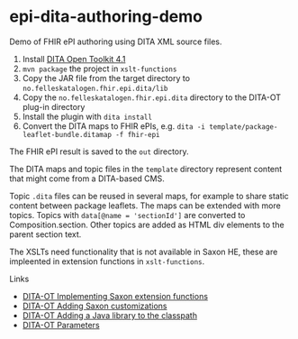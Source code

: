# epi-dita-authoring-demo

Demo of FHIR ePI authoring using DITA XML source files.

1. Install [DITA Open Toolkit 4.1](https://www.dita-ot.org/)
1. `mvn package` the project in `xslt-functions`
1. Copy the JAR file from the target directory to `no.felleskatalogen.fhir.epi.dita/lib`
1. Copy the `no.felleskatalogen.fhir.epi.dita` directory to the DITA-OT plug-in directory
1. Install the plugin with `dita install`
1. Convert the DITA maps to FHIR ePIs, e.g. `dita -i template/package-leaflet-bundle.ditamap -f fhir-epi`

The FHIR ePI result is saved to the `out` directory.

The DITA maps and topic files in the `template` directory represent content that might come from a DITA-based CMS.

Topic `.dita` files can be reused in several maps, for example to share static content between package leaflets. The maps can be extended with more topics. Topics with `data[@name = 'sectionId']` are converted to Composition.section. Other topics are added as HTML div elements to the parent section text.

The XSLTs need functionality that is not available in Saxon HE, these are impleented in extension functions in `xslt-functions`.

Links

* [DITA-OT Implementing Saxon extension functions](https://www.dita-ot.org/4.1/topics/implement-saxon-extension-functions.html)
* [DITA-OT Adding Saxon customizations](https://www.dita-ot.org/4.1/topics/implement-saxon-customizations.html)
* [DITA-OT Adding a Java library to the classpath](https://www.dita-ot.org/4.1/topics/plugin-javalib.html)
* [DITA-OT Parameters](https://www.dita-ot.org/4.1/parameters/parameters_intro.html)
